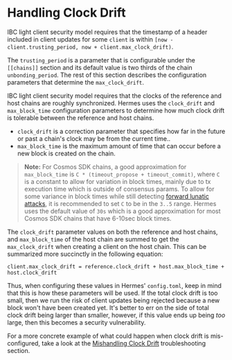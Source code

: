 # Handling Clock Drift

IBC light client security model requires that the timestamp of a header included in client updates for some `client` is within `[now - client.trusting_period, now + client.max_clock_drift)`.

The `trusting_period` is a parameter that is configurable under the `[[chains]]` section and its default value is two thirds of the chain `unbonding_period`.
The rest of this section describes the configuration parameters that determine the `max_clock_drift`.

IBC light client security model requires that the clocks of the reference and host chains are roughly synchronized. Hermes uses the `clock_drift` and `max_block_time` configuration parameters to determine how much clock drift is tolerable between the reference and host chains.
 - `clock_drift` is a correction parameter that specifies how far in the future or past a chain's clock may be from the current time..
 - `max_block_time` is the maximum amount of time that can occur before a new block is created on the chain. 

> **Note:** For Cosmos SDK chains, a good approximation for `max_block_time` is `C * (timeout_propose + timeout_commit)`,
where `C` is a constant to allow for variation in block times, mainly due to tx execution time which is outside of 
consensus params. To allow for some variance in block times while still detecting [forward lunatic attacks][forward-lunatic], 
it is recommended to set `C` to be in the `3..5` range. Hermes uses the default value of `30s` which is a good approximation 
for most Cosmos SDK chains that have 6-10sec block times.

The `clock_drift` parameter values on both the reference and host chains, and `max_block_time` of the host chain are summed to get the `max_clock_drift` when creating a client on the host chain.
This can be summarized more succinctly in the following equation: 
```
client.max_clock_drift = reference.clock_drift + host.max_block_time + host.clock_drift
```

Thus, when configuring these values in Hermes' `config.toml`, keep in mind that this is how these 
parameters will be used. If the total clock drift is too small, then we run the risk of client
updates being rejected because a new block won't have been created yet. It's better to err on the
side of total clock drift being larger than smaller, however, if this value ends up being _too_
large, then this becomes a security vulnerability.

For a more concrete example of what could happen when clock drift is mis-configured, take a look
at the [Mishandling Clock Drift][mishandling-clock-drift] troubleshooting section.

[forward-lunatic]: https://github.com/cometbft/cometbft/blob/main/docs/references/architecture/tendermint-core/adr-047-handling-evidence-from-light-client.md#appendix-b
[mishandling-clock-drift]: ./cross-comp-config.md#mishandling-clock-drift